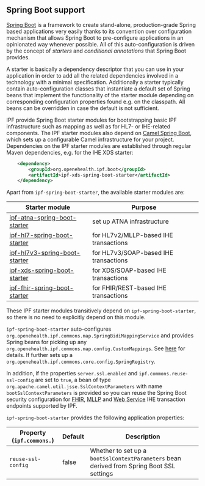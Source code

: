 ## Spring Boot support

[Spring Boot] is a framework to create stand-alone, production-grade Spring based applications
very easily thanks to its convention over configuration mechanism that allows Spring Boot to pre-configure 
applications in an opinionated way whenever possible.
All of this auto-configuration is driven by the concept of _starters_ and _conditional annotations_ that Spring Boot provides. 

A starter is basically a dependency descriptor that you can use in your application in order to add all the related dependencies
involved in a technology with a minimal specification. Additionally a starter typically contain auto-configuration classes that 
instantiate a default set of Spring beans that implement the functionality of the starter module depending on corresponding configuration properties
found e.g. on the classpath. All beans can be overridden in case the default is not sufficient.
 
IPF provide Spring Boot starter modules for bootstrapping basic IPF infrastructure such as mapping as well as for
HL7- or IHE-related components. The IPF starter modules also depend on [Camel Spring Boot], which sets up a configurable Camel infrastructure
for your project.
Dependencies on the IPF starter modules are established through regular Maven dependencies, e.g. for the IHE XDS starter:

```xml
    <dependency>
        <groupId>org.openehealth.ipf.boot</groupId>
        <artifactId>ipf-xds-spring-boot-starter</artifactId>
    </dependency>
```

Apart from `ipf-spring-boot-starter`, the available starter modules are:

| Starter module                                                               | Purpose |
|------------------------------------------------------------------------------|------------------------------
| [ipf-atna-spring-boot-starter](../ipf-atna-spring-boot-starter/index.html)   | set up ATNA infrastructure
| [ipf-hl7-spring-boot-starter](../ipf-hl7-spring-boot-starter/index.html)     | for HL7v2/MLLP-based IHE transactions
| [ipf-hl7v3-spring-boot-starter](../ipf-hl7v3-spring-boot-starter/index.html) | for HL7v3/SOAP-based IHE transactions
| [ipf-xds-spring-boot-starter](../ipf-xds-spring-boot-starter/index.html)     | for XDS/SOAP-based IHE transactions
| [ipf-fhir-spring-boot-starter](../ipf-fhir-spring-boot-starter/index.html)   | for FHIR/REST-based IHE transactions

These IPF starter modules transitively depend on `ipf-spring-boot-starter`, so there is no need to explicitly
depend on this module.

`ipf-spring-boot-starter` auto-configures `org.openehealth.ipf.commons.map.SpringBidiMappingService` and provides
Spring beans for picking up any `org.openehealth.ipf.commons.map.config.CustomMappings`. See [here](../dynamic.html) for details.
If further sets up a `org.openehealth.ipf.commons.core.config.SpringRegistry`.

In addition, if the properties `server.ssl.enabled` and `ipf.commons.reuse-ssl-config` are set to `true`, a bean
of type `org.apache.camel.util.jsse.SslContextParameters` with name `bootSslContextParameters` is provided so you can
reuse the Spring Boot security configuration for [FHIR](../ipf-platform-camel-ihe-fhir-core/security.html), 
[MLLP](../ipf-platform-camel-ihe-mllp/secureTransport.html) and [Web Service](../ipf-platform-camel-ihe-ws/secureTransport.html) IHE transaction endpoints supported by IPF.

`ipf-spring-boot-starter` provides the following application properties:

| Property (`ipf.commons.`)  | Default        | Description                                         |
|----------------------------|----------------|-----------------------------------------------------|
| `reuse-ssl-config`         | false          | Whether to set up a `bootSslContextParameters` bean derived from Spring Boot SSL settings

[Spring Boot]: http://projects.spring.io/spring-boot/
[Camel Spring Boot]: http://camel.apache.org/spring-boot.html